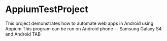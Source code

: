 # AppiumTestProject
This project demonstrates how to automate web apps in Android using Appium
This program can be run on Android phone -- Samsung Galaxy S4 and Android TAB
